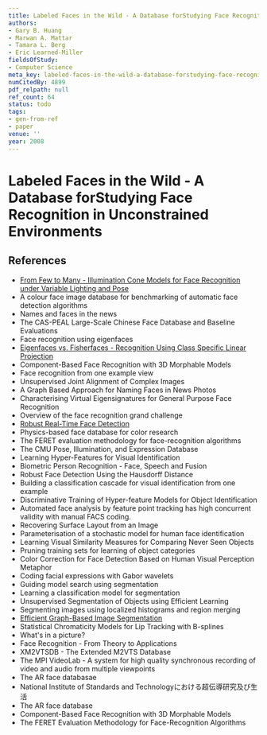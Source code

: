 ```yaml
---
title: Labeled Faces in the Wild - A Database forStudying Face Recognition in Unconstrained Environments
authors:
- Gary B. Huang
- Marwan A. Mattar
- Tamara L. Berg
- Eric Learned-Miller
fieldsOfStudy:
- Computer Science
meta_key: labeled-faces-in-the-wild-a-database-forstudying-face-recognition-in-unconstrained-environments
numCitedBy: 4899
pdf_relpath: null
ref_count: 64
status: todo
tags:
- gen-from-ref
- paper
venue: ''
year: 2008
---
```


# Labeled Faces in the Wild - A Database forStudying Face Recognition in Unconstrained Environments

## References

- [From Few to Many - Illumination Cone Models for Face Recognition under Variable Lighting and Pose](./from-few-to-many-illumination-cone-models-for-face-recognition-under-variable-lighting-and-pose.md)
- A colour face image database for benchmarking of automatic face detection algorithms
- Names and faces in the news
- The CAS-PEAL Large-Scale Chinese Face Database and Baseline Evaluations
- Face recognition using eigenfaces
- [Eigenfaces vs. Fisherfaces - Recognition Using Class Specific Linear Projection](./eigenfaces-vs-fisherfaces-recognition-using-class-specific-linear-projection.md)
- Component-Based Face Recognition with 3D Morphable Models
- Face recognition from one example view
- Unsupervised Joint Alignment of Complex Images
- A Graph Based Approach for Naming Faces in News Photos
- Characterising Virtual Eigensignatures for General Purpose Face Recognition
- Overview of the face recognition grand challenge
- [Robust Real-Time Face Detection](./robust-real-time-face-detection.md)
- Physics-based face database for color research
- The FERET evaluation methodology for face-recognition algorithms
- The CMU Pose, Illumination, and Expression Database
- Learning Hyper-Features for Visual Identification
- Biometric Person Recognition - Face, Speech and Fusion
- Robust Face Detection Using the Hausdorff Distance
- Building a classification cascade for visual identification from one example
- Discriminative Training of Hyper-feature Models for Object Identification
- Automated face analysis by feature point tracking has high concurrent validity with manual FACS coding.
- Recovering Surface Layout from an Image
- Parameterisation of a stochastic model for human face identification
- Learning Visual Similarity Measures for Comparing Never Seen Objects
- Pruning training sets for learning of object categories
- Color Correction for Face Detection Based on Human Visual Perception Metaphor
- Coding facial expressions with Gabor wavelets
- Guiding model search using segmentation
- Learning a classification model for segmentation
- Unsupervised Segmentation of Objects using Efficient Learning
- Segmenting images using localized histograms and region merging
- [Efficient Graph-Based Image Segmentation](./efficient-graph-based-image-segmentation.md)
- Statistical Chromaticity Models for Lip Tracking with B-splines
- What's in a picture?
- Face Recognition - From Theory to Applications
- XM2VTSDB - The Extended M2VTS Database
- The MPI VideoLab - A system for high quality synchronous recording of video and audio from multiple viewpoints
- The AR face databasae
- National Institute of Standards and Technologyにおける超伝導研究及び生活
- The AR face database
- Component-Based Face Recognition with 3D Morphable Models
- The FERET Evaluation Methodology for Face-Recognition Algorithms
